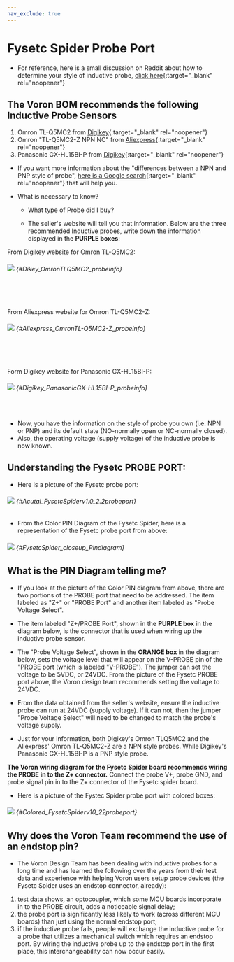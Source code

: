```yaml
---
nav_exclude: true
---
```


# Fysetc Spider Probe Port

* For reference, here is a small discussion on Reddit about how to determine your style of inductive probe, [click here](https://www.reddit.com/r/AskElectronics/comments/5zdlmm/help_me_identify_which_inductive_sensor_i_need/){:target="_blank" rel="noopener"}

## The Voron BOM recommends the following Inductive Probe Sensors

1.  Omron TL-Q5MC2 from [Digikey](https://www.digikey.com/en/products/detail/omron-automation-and-safety/tl-q5mc2/2669828){:target="_blank" rel="noopener"}
2.  Omron "TL-Q5MC2-Z NPN NC" from [Aliexpress](https://www.aliexpress.com/item/32442790824.html){:target="_blank" rel="noopener"}
3.  Panasonic GX-HL15BI-P from [Digikey](https://www.digikey.ca/en/products/detail/panasonic-industrial-automation-sales/GX-HL15BI-P/3896953){:target="_blank" rel="noopener"}

* If you want more information about the "differences between a NPN and PNP style of probe", [here is a Google search](https://www.google.com/search?q=NPN+PNP+inductive+sensor&rlz=1C1SQJL_enUS837US837&sxsrf=APq-WBsU3fGY-63GDmolIVZSPNcraR7A_g:1649436226813&source=lnms&tbm=isch&sa=X&ved=2ahUKEwjVx4Pj9IT3AhXlomoFHU94AnYQ_AUoAXoECAEQAw&biw=1305&bih=749&dpr=1.1){:target="_blank" rel="noopener"} that will help you.

* What is necessary to know?

    * What type of Probe did I buy?

    * The seller's website will tell you that information.
    Below are the three recommended Inductive probes, write down the information displayed in the **<span class="color-blind-purple">PURPLE boxes</span>**:

From Digikey website for Omron TL-Q5MC2:
###### ![](./images/Dikey_OmronTLQ5MC2_probeinfo.png) {#Dikey_OmronTLQ5MC2_probeinfo}
<span> <br /> </span>
<span> <br /> </span>

From Aliexpress website for Omron TL-Q5MC2-Z:
###### ![](./images/Aliexpress_OmronTL-Q5MC2-Z_probeinfo.png) {#Aliexpress_OmronTL-Q5MC2-Z_probeinfo}
<span> <br /> </span>
<span> <br /> </span>

Form Digikey website for Panasonic GX-HL15BI-P:
###### ![](./images/Digikey_PanasonicGX-HL15BI-P_probeinfo.png) {#Digikey_PanasonicGX-HL15BI-P_probeinfo}
<span> <br /> </span>

* Now, you have the information on the style of probe you own (i.e. NPN or PNP) and its default state (NO-normally open or NC-normally closed).
* Also, the operating voltage (supply voltage) of the inductive probe is now known.

## Understanding the Fysetc PROBE PORT:

* Here is a picture of the Fysetc probe port:
###### ![](./images/Acutal_FysetcSpiderv1.0_2.2probeport.png) {#Acutal_FysetcSpiderv1.0_2.2probeport}

* From the Color PIN Diagram of the Fysetc Spider, here is a representation of the Fysetc probe port from above:
###### ![](./images/FysetcSpider_closeup_Pindiagram.png) {#FysetcSpider_closeup_Pindiagram}

## What is the PIN Diagram telling me?

* If you look at the picture of the Color PIN diagram from above, there are two portions of the PROBE port that need to be addressed.  The item labeled as "Z+" or "PROBE Port" and another item labeled as "Probe Voltage Select".

* The item labeled "Z+/PROBE Port", shown in the **<span class="color-blind-purple">PURPLE box</span>** in the diagram below, is the connector that is used when wiring up the inductive probe sensor.

* The "Probe Voltage Select", shown in the **<span class="color-blind-orange">ORANGE box</span>** in the diagram below, sets the voltage level that will appear on the V-PROBE pin of the "PROBE port (which is labeled "V-PROBE").  The jumper can set the voltage to be 5VDC, or 24VDC.  From the picture of the Fysetc PROBE port above, the Voron design team recommends setting the voltage to 24VDC.

* From the data obtained from the seller's website, ensure the inductive probe can run at 24VDC (supply voltage).  If it can not, then the jumper "Probe Voltage Select" will need to be changed to match the probe's voltage supply.

* Just for your information, both Digikey's Omron TLQ5MC2 and the Aliexpress' Omron TL-Q5MC2-Z are a NPN style probes.  While Digikey's Panasonic GX-HL15BI-P is a PNP style probe.

**The Voron wiring diagram for the Fysetc Spider board recommends wiring the PROBE in to the Z+ connector.**  Connect the probe V+, probe GND, and probe signal pin in to the Z+ connector of the Fysetc spider board.

* Here is a picture of the Fystec Spider probe port with colored boxes:
###### ![](./images/Colored_FysetcSpiderv1.0_2.2probeport.png) {#Colored_FysetcSpiderv10_22probeport}

## Why does the Voron Team recommend the use of an endstop pin?

*  The Voron Design Team has been dealing with inductive probes for a long time and has learned the following over the years from their test data and experience with helping Voron users setup probe devices (the Fysetc Spider uses an endstop connector, already):

1. test data shows, an optocoupler, which some MCU boards incorporate in to the PROBE circuit, adds a noticeable signal delay;
2. the probe port is significantly less likely to work (across different MCU boards) than just using the normal endstop port;
3. if the inductive probe fails, people will exchange the inductive probe for a probe that utilizes a mechanical switch which requires an endstop port. By wiring the inductive probe up to the endstop port in the first place, this interchangeability can now occur easily.